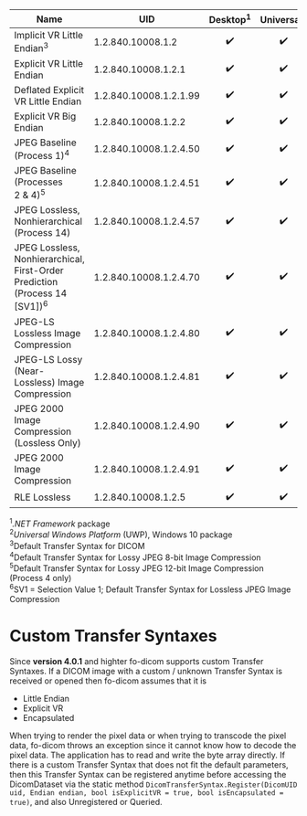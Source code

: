 Name | UID | Desktop<sup>1</sup> | Universal<sup>2</sup> | .NET&nbsp;Core | Android | &nbsp;iOS&nbsp; | Mono | Unity | Name
--- | --- | :---: | :---: | :---: | :---: | :---: | :---: | :---: | ---
Implicit VR Little Endian<sup>3</sup> | 1.2.840.10008.1.2 | ✔️  | ✔️  | ✔️ | ✔️ | ✔️ | ✔️ | ✔️ | Implicit VR Little Endian
Explicit VR Little Endian | 1.2.840.10008.1.2.1 | ✔️  | ✔️  | ✔️ | ✔️ | ✔️ | ✔️ | ✔️ | Explicit VR Little Endian
Deflated Explicit VR Little Endian | 1.2.840.10008.1.2.1.99 | ✔️  | ✔️  | ✔️ | ✔️ | ✔️ | ✔️ |   | Deflated Explicit VR Little Endian
Explicit VR Big Endian | 1.2.840.10008.1.2.2 |  ✔️  | ✔️  | ✔️ | ✔️ | ✔️ | ✔️ | ✔️ | Explicit VR Big Endian
JPEG Baseline (Process 1)<sup>4</sup> | 1.2.840.10008.1.2.4.50 | ✔️  | ✔️  | ✔️ | ✔️ | ✔️ | ✔️ |   | JPEG Baseline (Process 1)
JPEG Baseline (Processes 2&nbsp;&&nbsp;4)<sup>5</sup> | 1.2.840.10008.1.2.4.51 | ✔️  | ✔️ | 8&#8209;bit | 8&#8209;bit | 8&#8209;bit | 8&#8209;bit |   | JPEG Baseline (Processes 2&nbsp;&&nbsp;4)
JPEG Lossless, Nonhierarchical (Process 14) | 1.2.840.10008.1.2.4.57 | ✔️  | ✔️  |   |   |   |   |   | JPEG Lossless, Nonhierarchical (Process 14)
JPEG Lossless, Nonhierarchical, First-Order Prediction (Process 14 [SV1])<sup>6</sup> | 1.2.840.10008.1.2.4.70 | ✔️  | ✔️  |   |   |   |   |   | JPEG Lossless, Nonhierarchical, First-Order Prediction (Process 14 [SV1])
JPEG-LS Lossless Image Compression | 1.2.840.10008.1.2.4.80 | ✔️  | ✔️  |   |   |   |   |   | JPEG-LS Lossless Image Compression
JPEG-LS Lossy (Near-Lossless) Image Compression | 1.2.840.10008.1.2.4.81 | ✔️  | ✔️  |   |   |   |   |   | JPEG-LS Lossy (Near-Lossless) Image Compression
JPEG 2000 Image Compression (Lossless Only) | 1.2.840.10008.1.2.4.90 | ✔️  | ✔️ | 8&#8209;bit | 8&#8209;bit | 8&#8209;bit | 8&#8209;bit |   | JPEG 2000 Image Compression (Lossless Only)
JPEG 2000 Image Compression | 1.2.840.10008.1.2.4.91 | ✔️  | ✔️ | 8&#8209;bit | 8&#8209;bit | 8&#8209;bit | 8&#8209;bit |   | JPEG 2000 Image Compression
RLE Lossless | 1.2.840.10008.1.2.5 | ✔️  | ✔️  | ✔️ | ✔️ | ✔️ | ✔️ | ✔️ | RLE Lossless

<sup>1</sup>*.NET Framework* package  
<sup>2</sup>*Universal Windows Platform* (UWP), Windows 10 package  
<sup>3</sup>Default Transfer Syntax for DICOM  
<sup>4</sup>Default Transfer Syntax for Lossy JPEG 8-bit Image Compression  
<sup>5</sup>Default Transfer Syntax for Lossy JPEG 12-bit Image Compression (Process 4 only)  
<sup>6</sup>SV1 = Selection Value 1; Default Transfer Syntax for Lossless JPEG Image Compression  

# Custom Transfer Syntaxes

Since **version 4.0.1** and highter fo-dicom supports custom Transfer Syntaxes. If a DICOM image with a custom / unknown Transfer Syntax is received or opened then fo-dicom assumes that it is 
* Little Endian
* Explicit VR
* Encapsulated

When trying to render the pixel data or when trying to transcode the pixel data, fo-dicom throws an exception since it cannot know how to decode the pixel data. The application has to read and write the byte array directly.
If there is a custom Transfer Syntax that does not fit the default parameters, then this Transfer Syntax can be registered anytime before accessing the DicomDataset via the static method `DicomTransferSyntax.Register(DicomUID uid, Endian endian, bool isExplicitVR = true, bool isEncapsulated = true)`, and also Unregistered or Queried.